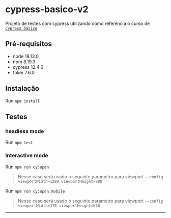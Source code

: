 # cypress-basico-v2

Projeto de testes com cypress utilizando como referência o curso de [`cypress básico`](https://www.udemy.com/course/testes-automatizados-com-cypress-basico) 

## Pré-requisitos

* node 18.13.0
* npm 8.19.3
* cypress 12.4.0
* faker 7.6.0

## Instalação

Run `npm install`

## Testes

### headless mode

Run `npm test`

### Interactive mode

Run `npm run cy:open`
> Nesse caso será usado o seguinte parametro para viewport `--config viewportWidth=1280 viewportHeight=880`

Run `npm run cy:open:mobile`
> Nesse caso será usado o seguinte parametro para viewport `--config viewportWidth=370 viewportHeight=660`
___

